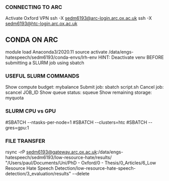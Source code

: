 ### CONNECTING TO ARC
Activate Oxford VPN
ssh -X sedm6193@arc-login.arc.ox.ac.uk
ssh -X sedm6193@htc-login.arc.ox.ac.uk

## CONDA ON ARC
module load Anaconda3/2020.11
source activate /data/engs-hatespeech/sedm6193/conda-envs/lrh-env
HINT: Deactivate venv BEFORE submitting a SLURM job using sbatch

### USEFUL SLURM COMMANDS
Show compute budget:    mybalance
Submit job:             sbatch script.sh
Cancel job:             scancel JOB_ID
Show queue status:      squeue
Show remaining storage: myquota

### SLURM CPU vs GPU
#SBATCH --ntasks-per-node=1
#SBATCH --clusters=htc
#SBATCH --gres=gpu:1

### FILE TRANSFER
rsync -rP sedm6193@gateway.arc.ox.ac.uk:/data/engs-hatespeech/sedm6193/low-resource-hate/results/ "/Users/paul/Documents/Uni/PhD - Oxford/0 - Thesis/0_Articles/6_Low Resource Hate Speech Detection/low-resource-hate-speech-detection/3_evaluation/results" --delete


